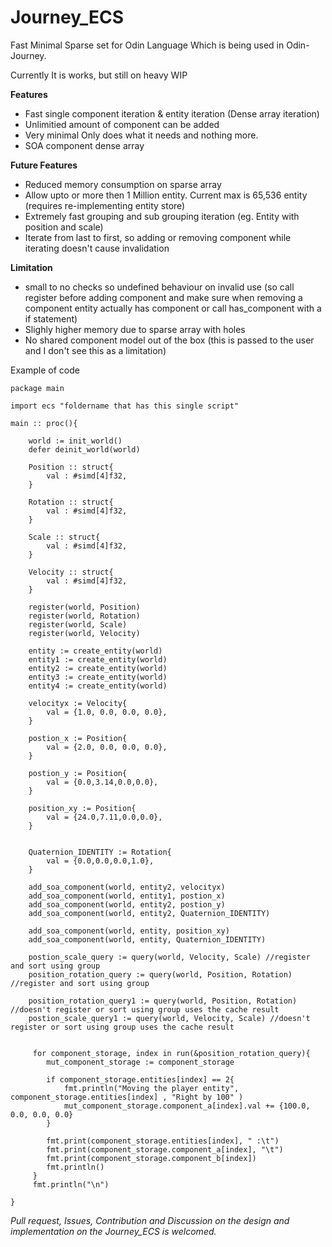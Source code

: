 # Journey_ECS
Fast Minimal Sparse set for Odin Language Which is being used in Odin-Journey.

Currently It is works, but still on heavy WIP
</br>

**Features**
- Fast single component iteration & entity iteration (Dense array iteration) 
- Unlimitied amount of component can be added
- Very minimal Only does what it needs and nothing more.
- SOA component dense array

**Future Features**
- Reduced memory consumption on sparse array
- Allow upto or more then 1 Million entity. Current max is 65,536 entity (requires re-implementing entity store)
- Extremely fast grouping and sub grouping iteration (eg. Entity with position and scale)
- Iterate from last to first, so adding or removing component while iterating doesn't cause invalidation

**Limitation**
- small to no checks so undefined behaviour on invalid use (so call register before adding component and make sure when removing a component entity actually has component or call has_component with a if statement)
- Slighly higher memory due to sparse array with holes 
- No shared component model out of the box (this is passed to the user and I don't see this as a limitation)


Example of code 
```odin
package main

import ecs "foldername that has this single script"

main :: proc(){

    world := init_world()
    defer deinit_world(world)

    Position :: struct{
        val : #simd[4]f32,
    }

    Rotation :: struct{
        val : #simd[4]f32,
    }

    Scale :: struct{
        val : #simd[4]f32,
    }

    Velocity :: struct{
        val : #simd[4]f32,
    }

    register(world, Position)
    register(world, Rotation)
    register(world, Scale)
    register(world, Velocity)
    
    entity := create_entity(world)
    entity1 := create_entity(world) 
    entity2 := create_entity(world) 
    entity3 := create_entity(world) 
    entity4 := create_entity(world)

    velocityx := Velocity{
        val = {1.0, 0.0, 0.0, 0.0},
    }

    postion_x := Position{
        val = {2.0, 0.0, 0.0, 0.0},
    }

    postion_y := Position{
        val = {0.0,3.14,0.0,0.0},
    }

    position_xy := Position{
        val = {24.0,7.11,0.0,0.0},
    }
   

    Quaternion_IDENTITY := Rotation{
        val = {0.0,0.0,0.0,1.0},
    }

    add_soa_component(world, entity2, velocityx)
    add_soa_component(world, entity1, postion_x)
    add_soa_component(world, entity2, postion_y)
    add_soa_component(world, entity2, Quaternion_IDENTITY)

    add_soa_component(world, entity, position_xy)
    add_soa_component(world, entity, Quaternion_IDENTITY)

    postion_scale_query := query(world, Velocity, Scale) //register and sort using group
    position_rotation_query := query(world, Position, Rotation) //register and sort using group

    position_rotation_query1 := query(world, Position, Rotation) //doesn't register or sort using group uses the cache result
    postion_scale_query1 := query(world, Velocity, Scale) //doesn't register or sort using group uses the cache result
    
   
     for component_storage, index in run(&position_rotation_query){
        mut_component_storage := component_storage

        if component_storage.entities[index] == 2{
            fmt.println("Moving the player entity", component_storage.entities[index] , "Right by 100" )
            mut_component_storage.component_a[index].val += {100.0, 0.0, 0.0, 0.0}
        }

        fmt.print(component_storage.entities[index], " :\t")
        fmt.print(component_storage.component_a[index], "\t")
        fmt.print(component_storage.component_b[index])
        fmt.println()
     }
     fmt.println("\n")

}

```

*Pull request, Issues, Contribution and Discussion on the design and implementation on the Journey_ECS is welcomed.*
